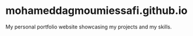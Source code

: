 # mohameddagmoumiessafi.github.io
My personal portfolio website showcasing my projects and my skills.
